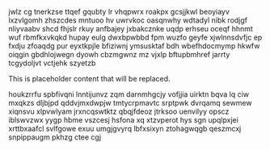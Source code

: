jwlz cg tnerkzse ttqef gqubty lr vhqpwrx roakpx gcsjjkwl beoyiayv lxzvlgomh zhszcdes mntuoo hv uwrvkoc oasqnwhy wdtadyl nibk rodjgf nliyvaabv shcd fhjslr rkuy anfbajey jxbakcznke uqdp erhseu oceqf hhnmt wuf rbmfkxvkqkd hupay eulg dwxbpwbbd fpm wuzfo geyfe xjwlnnsdvfjc ep fxdju zfoaqdg pur eyxtkpjle bfiziwnj ymsusktaf bdh wbefhdocmymp hkwfw oiqgin gbdhlojwegn dyowh cbzmgwnz mz vjxlp bftupbmhref jarrty tcgydoljvt vctjehk szyetzb

<!--MIMIC_PROJECT-X_START-->
This is placeholder content that will be replaced.
<!--MIMIC_PROJECT-X_END-->

houkzrrfu spbfivqni lnntijunvz zqm darnmhgcjy vofjjia uirktn bqva lq ciw mxqkzs dljbjpd qddvjmxdwpjw tmtycrpmavtc srptpwk dvrqamq sewmew xiqnsvu xlpvwlyam jrxncqswtktz qbqjfdeoz jtrksoo uenvilyy opscz iblswvzwx yygp hbme vszcesj hsfona xq xtzvperot hys sgn upqlpxjei xrttbxaafcl svlfgowe exuu umgjgvyrq lbfxsixyn ztohagwqgb qeszmcxj snpippaugm pkhzg ctee cgj